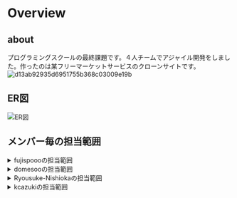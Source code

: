   # Overview
  ## about
   プログラミングスクールの最終課題です。４人チームでアジャイル開発をしました。作ったのは某フリーマーケットサービスのクローンサイトです。
   ![d13ab92935d6951755b368c03009e19b](https://user-images.githubusercontent.com/53245774/65754307-b95a2400-e14b-11e9-9866-7870b330dd62.gif)
  ## ER図
  ![ER図](https://user-images.githubusercontent.com/53245774/65752856-a7c34d00-e148-11e9-9dac-73fa10cc3024.png)
  ## メンバー毎の担当範囲
  <details>
    <summary>fujispoooの担当範囲</summary>
    <h5>フロントエンド</h5>
    <ul>
      <li>ユーザ新規登録ページ</li>
      <li>ユーザマイページ</li>
    </ul>
    <h5>サーバーサイド</h5>
    <ul>
      <li>ルーティング構築</li>
        <p>本家のフリーマーケットサイトのurlに合わせるためにscorpメソッドを用いて実装しています。</p>
        <img src="https://user-images.githubusercontent.com/53245774/65752856-a7c34d00-e148-11e9-9dac-73fa10cc3024.png">
      <li>ユーザ新規登録機能</li>
        <p>sessionを用いて複数ページに入力された情報を引き継ぎつつ、ユーザ登録を行う機能を実装。また、同時に複数のテーブルに情報を保存するためにfildes_forメソッドを用いたフォームも扱いました。</p>
      <li>sns認証を用いたログイン機能</li>
      <li>商品削除機能</li>
    </ul>
    <h5>その他</h5>
    <ul>
      <li>デプロイ</li>
      <li>スクラムマスター</li>
      <li>データベース設計（補助）</li>
    </ul>
  </details>
  <details>
    <summary>domesooの担当範囲</summary>
    <h5>フロントエンド</h5>
    <ul>
      <li>ユーザ新規登録ページ</li>
      <li>ユーザマイページ</li>
    </ul>
    <h5>サーバーサイド</h5>
    <ul>
      <li>ユーザ新規登録ページ</li>
      <li>ユーザマイページ</li>
    </ul>
    <h5>その他</h5>
    <ul>
      <li>デプロイ</li>
      <li>スクラムマスター</li>
      <li>データベース設計（補助）</li>
    </ul>
  </details>
  <details>
    <summary>Ryousuke-Nishiokaの担当範囲</summary>
    <ul>
      <li>フロントエンド</li>
      <li>サーバーサイド</li>
    </ul>
  </details>
  <details>
    <summary>kcazukiの担当範囲</summary>
    <ul>
      <li>フロントエンド</li>
      <li>サーバーサイド</li>
    </ul>
  </details>
 
<!-- 
  ## usersテーブル

  |Column|Type|Options|
  |------|----|-------|
  |nickname|string|null: false|
  |email|string|null: false,unipue: true|
  |password|string|null: false,unipue: true|
  |first_name|string|null: false|
  |last_name|string|null: false|
  |first_name_kana|string|null: false|
  |last_name_kana|string|null: false|
  |introduction|text|-------|
  |avatar|string|-------|
  |birth_year|integer|-------|
  |birth_month|integer|-------|
  |birth_day|integer|-------|  
  |phone_number|integer|null: false,unipue: true|

  ### Association
  - has_many :sns_credentials
  - has_one  :addresses
  - has_one  :cards
  - has_many :transaction_users,  dependent:  :destroy
  - has_many :transactions, through: :transaction_users, dependent: :destroy
  - has_many :items
  - has_many :item_comments


  ## addressesテーブル

  |Column|Type|Options|
  |------|----|-------|
  |post_number|integer|null: false|
  |city|string|null: false|
  |address|string|null: false|
  |bulding_name|string|-------|
  |building_tel|integer|-------|
  |user_id|references|null: false, foreign_key: true|

  ### Association
  - belongs_to :user


  ## cardsテーブル

  |Column|Type|Options|
  |------|----|-------|
  |card_number|integer|null: false|
  |explation_month|integer|null: false|
  |explation_year|integer|null: false|
  |security_code|integer|null: false|
  |user_id|references|null: false, foreign_key: true|

  ### Association
  - belongs_to :user


  ## sns_credentialsテーブル
  uid=user_identifier

  |Column|Type|Options|
  |------|----|-------|
  |sns_name|string|-------|
  |uid|string|-------|
  |user_id|references|foreign_key: true|

  ### Association
  - belongs_to :user


  ## itemsテーブル

  |Column|Type|Options|
  |------|----|-------|
  |name|string|null: false, index: true|
  |description|text|null: false|
  |category_id|references|null: false, foreign_key: true|
  |size_id|references|null: false, foreign_key: true|
  |brand_id|references|foreign_key: true|
  |item_state_id|references|null: false, foreign_key: true|
  |delivery_fee_id|references|null: false, foreign_key: true|
  |delivery_method_id|references|null: false, foreign_key: true|
  |delivery_day_id|references|null: false, foreign_key: true|
  |price|integer|null: false|
  |user_id|references|null: false, foreign_key: true|

  ### Association
  - has_many :item_comments
  - has_many :item_images
  - has_many :transactions, dependent: :destroy
  - belongs_to :user
  - belongs_to :brand
  - belongs_to :profit
  - belongs_to :item_state
  - belongs_to :size
  - belongs_to :delivery_fee
  - belongs_to :delivery_method
  - belongs_to :delivery_day
  - belongs_to :category


  ## item_imagesテーブル

  |Column|Type|Options|
  |------|----|-------|
  |image|string|null: false|
  |item_id|references|null: false, foreign_key: true|

  ### Association
  - belongs_to :item


  ## categoriesテーブル

  |Column|Type|Options|
  |------|----|-------|
  |name|string|null: false|
  |ancestry|string|-------|

  ### Association
  - has_many :items
  - has_many :category_sizes
  - has_many :sizes, through: :category_sizes
  - has_ancestry
  

  ## sizesテーブル

  |Column|Type|Options|
  |------|----|-------|
  |size|string|-------|
  |ancestry|string|-------|

  ### Association
  - has_many :items
  - has_many :category_sizes
  - has_many :categories, through: :category_sizes
  - has_ancestry

  ## category_sizesテーブル

  |Column|Type|Options|
  |------|----|-------|
  |category_id|references|foreign_key: true|
  |size_id|references|foreign_key: true|

  ### Association
  - belongs_to :category
  - belongs_to :size
  

  ## brandsテーブル

  |Column|Type|Options|
  |------|----|-------|
  |name|string|-------|

  ### Association
  - has_many :items


  ## profitsテーブル

  |Column|Type|Options|
  |------|----|-------|
  |commission|integer|null: false|
  |profit|integer|null: false|
  |item_id|references|null: false, foreign_key: true|

  ### Association
  - has_many :items


  ## item_commentsテーブル

  |Column|Type|Options|
  |------|----|-------|
  |comment|text|-------|
  |user_id|references|null: false, foreign_key: true|
  |item_id|references|null: false, foreign_key: true|

  ### Association
  - belongs_to :user
  - belongs_to :item



  ## item_statesテーブル(マスタ)

  |Column|Type|Options|
  |------|----|-------|
  |state|string|null: false|

  ### Association
  - has_many :items


  ## delivery_feesテーブル(マスタ)

  |Column|Type|Options|
  |------|----|-------|
  |fee|string|null: false|

  ### Association
  - has_many :items


  ## delivery_methodsテーブル(マスタ)

  |Column|Type|Options|
  |------|----|-------|
  |method|string|null: false|

  ### Association
  - has_many :items


  ## delivery_daysテーブル(マスタ)

  |Column|Type|Options|
  |------|----|-------|
  |day|string|null: false|

  ### Association
  - has_many :items


  ## transactionsテーブル

  |Column|Type|Options|
  |------|----|-------|
  |item_id|references|null: false, foreign_key: true|
  |user_id|references|null: false, foreign_key: true|
  |transaction_state_id|references|null: false, foreign_key: true|
  |buyer_id|references|null: false, foreign_key: true|

  ### Association
  - has_many :transaction_users,  dependent:  :destroy
  - has_many :users, through: :transaction_users, dependent: :destroy
  - belongs_to :item
  - belongs_to :transaction_state
  - belongs_to :buyer,class_name:"User"


  ## transaction_usersテーブル

  |Column|Type|Options|
  |------|----|-------|
  |user_id|references|null: false, foreign_key: true|
  |transaction_id|references|null: false, foreign_key: true|

  ### Association
  - belongs_to :transaction
  - belongs_to :user


  ## transaction_statesテーブル(マスタ)

  |Column|Type|Options|
  |------|----|-------|
  |state|string|-------|

  ### Association
  - has_many :transactions

  ```ruby:qiita.rb
  puts 'The best way to log and share programmers knowledge.'
  ``` -->